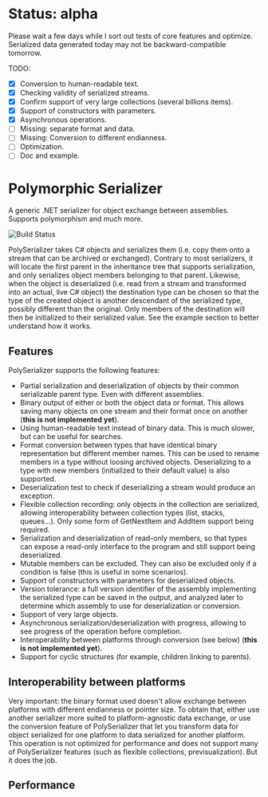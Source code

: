 # Status: alpha
Please wait a few days while I sort out tests of core features and optimize. Serialized data generated today may not be backward-compatible tomorrow.

TODO:
- [x] Conversion to human-readable text.
- [X] Checking validity of serialized streams.
- [X] Confirm support of very large collections (several billions items).
- [X] Support of constructors with parameters.
- [X] Asynchronous operations.
- [ ] Missing: separate format and data.
- [ ] Missing: Conversion to different endianness.
- [ ] Optimization.
- [ ] Doc and example.

# Polymorphic Serializer
A generic .NET serializer for object exchange between assemblies. Supports polymorphism and much more.

![Build Status](https://img.shields.io/travis/dlebansais/PolySerializer/master.svg)

PolySerializer takes C# objects and serializes them (i.e. copy them onto a stream that can be archived or exchanged). Contrary to most serializers, it will locate the first parent in the inheritance tree that supports serialization, and only serializes object members belonging to that parent. Likewise, when the object is deserialized (i.e. read from a stream and transformed into an actual, live C# object) the destination type can be chosen so that the type of the created object is another descendant of the serialized type, possibly different than the original. Only members of the destination will then be initialized to their serialized value. See the example section to better understand how it works.

## Features
PolySerializer supports the following features:
* Partial serialization and deserialization of objects by their common serializable parent type. Even with different assemblies.
* Binary output of either or both the object data or format. This allows saving many objects on one stream and their format once on another (**this is not implemented yet**).
* Using human-readable text instead of binary data. This is much slower, but can be useful for searches.
* Format conversion between types that have identical binary representation but different member names. This can be used to rename members in a type without loosing archived objects. Deserializing to a type with new members (initialized to their default value) is also supported.
* Deserialization test to check if deserializing a stream would produce an exception.
* Flexible collection recording: only objects in the collection are serialized, allowing interoperability between collection types (list, stacks, queues...). Only some form of GetNextItem and AddItem support being required.
* Serialization and deserialization of read-only members, so that types can expose a read-only interface to the program and still support being deserialized.
* Mutable members can be excluded. They can also be excluded only if a condition is false (this is useful in some scenarios).
* Support of constructors with parameters for deserialized objects.
* Version tolerance: a full version identifier of the assembly implementing the serialized type can be saved in the output, and analyzed later to determine which assembly to use for deserialization or conversion.
* Support of very large objects.
* Asynchronous serialization/deserialization with progress, allowing to see progress of the operation before completion.
* Interoperability between platforms through conversion (see below) (**this is not implemented yet**).
* Support for cyclic structures (for example, children linking to parents).

## Interoperability between platforms
Very important: the binary format used doesn't allow exchange between platforms with different endianness or pointer size. To obtain that, either use another serializer more suited to platform-agnostic data exchange, or use the conversion feature of PolySerializer that let you transform data for object serialized for one platform to data serialized for another platform. This operation is not optimized for performance and does not support many of PolySerializer features (such as flexible collections, previsualization). But it does the job.

## Performance


